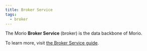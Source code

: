 ```yaml
---
title: Broker Service
tags:
  - broker
---
```


The Morio **Broker Service** (broker) is the data backbone of Morio.

To learn more, visit [the Broker Service guide](/docs/guides/services/broker).

